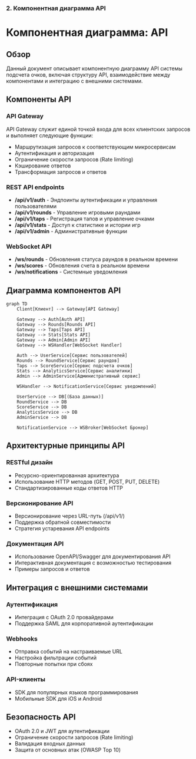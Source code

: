 ### 2. Компонентная диаграмма API

# Компонентная диаграмма: API

## Обзор

Данный документ описывает компонентную диаграмму API системы подсчета очков, включая структуру API, взаимодействие между компонентами и интеграцию с внешними системами.

## Компоненты API

### API Gateway

API Gateway служит единой точкой входа для всех клиентских запросов и выполняет следующие функции:
- Маршрутизация запросов к соответствующим микросервисам
- Аутентификация и авторизация
- Ограничение скорости запросов (Rate limiting)
- Кэширование ответов
- Трансформация запросов и ответов

### REST API endpoints

- **/api/v1/auth** - Эндпоинты аутентификации и управления пользователями
- **/api/v1/rounds** - Управление игровыми раундами
- **/api/v1/taps** - Регистрация тапов и управление очками
- **/api/v1/stats** - Доступ к статистике и истории игр
- **/api/v1/admin** - Административные функции

### WebSocket API

- **/ws/rounds** - Обновления статуса раундов в реальном времени
- **/ws/scores** - Обновления счета в реальном времени
- **/ws/notifications** - Системные уведомления

## Диаграмма компонентов API
```mermaid
graph TD
    Client[Клиент] --> Gateway[API Gateway]

    Gateway --> Auth[Auth API]
    Gateway --> Rounds[Rounds API]
    Gateway --> Taps[Taps API]
    Gateway --> Stats[Stats API]
    Gateway --> Admin[Admin API]
    Gateway --> WSHandler[WebSocket Handler]

    Auth --> UserService[Сервис пользователей]
    Rounds --> RoundService[Сервис раундов]
    Taps --> ScoreService[Сервис подсчета очков]
    Stats --> AnalyticsService[Сервис аналитики]
    Admin --> AdminService[Административный сервис]

    WSHandler --> NotificationService[Сервис уведомлений]

    UserService --> DB[(База данных)]
    RoundService --> DB
    ScoreService --> DB
    AnalyticsService --> DB
    AdminService --> DB

    NotificationService --> WSBroker[WebSocket Брокер]

``` 

## Архитектурные принципы API

### RESTful дизайн
- Ресурсно-ориентированная архитектура
- Использование HTTP методов (GET, POST, PUT, DELETE)
- Стандартизированные коды ответов HTTP

### Версионирование API
- Версионирование через URL-путь (/api/v1/)
- Поддержка обратной совместимости
- Стратегия устаревания API endpoints

### Документация API
- Использование OpenAPI/Swagger для документирования API
- Интерактивная документация с возможностью тестирования
- Примеры запросов и ответов

## Интеграция с внешними системами

### Аутентификация
- Интеграция с OAuth 2.0 провайдерами
- Поддержка SAML для корпоративной аутентификации

### Webhooks
- Отправка событий на настраиваемые URL
- Настройка фильтрации событий
- Повторные попытки при сбоях

### API-клиенты
- SDK для популярных языков программирования
- Мобильные SDK для iOS и Android

## Безопасность API

- OAuth 2.0 и JWT для аутентификации
- Ограничение скорости запросов (Rate limiting)
- Валидация входных данных
- Защита от основных атак (OWASP Top 10)
```
